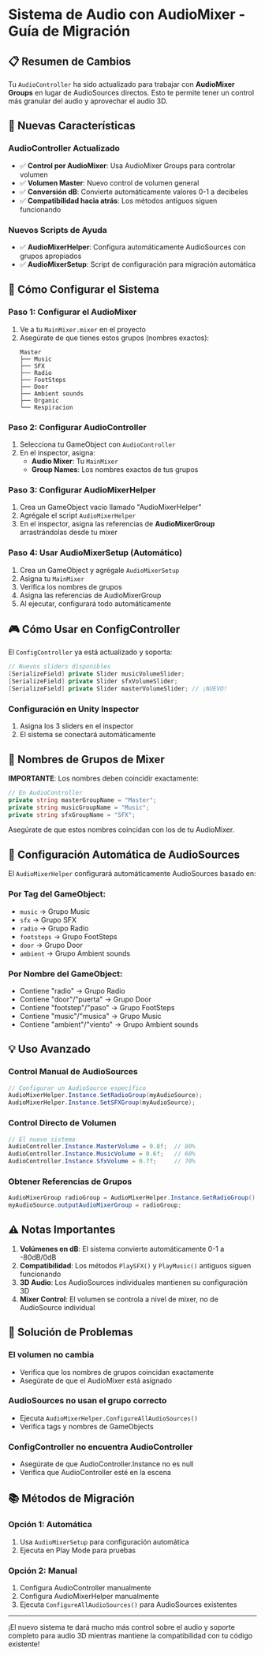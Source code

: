 # Sistema de Audio con AudioMixer - Guía de Migración

## 📋 Resumen de Cambios

Tu `AudioController` ha sido actualizado para trabajar con **AudioMixer Groups** en lugar de AudioSources directos. Esto te permite tener un control más granular del audio y aprovechar el audio 3D.

## 🎯 Nuevas Características

### AudioController Actualizado
- ✅ **Control por AudioMixer**: Usa AudioMixer Groups para controlar volumen
- ✅ **Volumen Master**: Nuevo control de volumen general
- ✅ **Conversión dB**: Convierte automáticamente valores 0-1 a decibeles
- ✅ **Compatibilidad hacia atrás**: Los métodos antiguos siguen funcionando

### Nuevos Scripts de Ayuda
- ✅ **AudioMixerHelper**: Configura automáticamente AudioSources con grupos apropiados
- ✅ **AudioMixerSetup**: Script de configuración para migración automática

## 🚀 Cómo Configurar el Sistema

### Paso 1: Configurar el AudioMixer
1. Ve a tu `MainMixer.mixer` en el proyecto
2. Asegúrate de que tienes estos grupos (nombres exactos):
   ```
   Master
   ├── Music
   ├── SFX
   ├── Radio
   ├── FootSteps
   ├── Door
   ├── Ambient sounds
   ├── Organic
   └── Respiracion
   ```

### Paso 2: Configurar AudioController
1. Selecciona tu GameObject con `AudioController`
2. En el inspector, asigna:
   - **Audio Mixer**: Tu `MainMixer`
   - **Group Names**: Los nombres exactos de tus grupos

### Paso 3: Configurar AudioMixerHelper
1. Crea un GameObject vacío llamado "AudioMixerHelper"
2. Agrégale el script `AudioMixerHelper`
3. En el inspector, asigna las referencias de **AudioMixerGroup** arrastrándolas desde tu mixer

### Paso 4: Usar AudioMixerSetup (Automático)
1. Crea un GameObject y agrégale `AudioMixerSetup`
2. Asigna tu `MainMixer`
3. Verifica los nombres de grupos
4. Asigna las referencias de AudioMixerGroup
5. Al ejecutar, configurará todo automáticamente

## 🎮 Cómo Usar en ConfigController

El `ConfigController` ya está actualizado y soporta:

```csharp
// Nuevos sliders disponibles
[SerializeField] private Slider musicVolumeSlider;
[SerializeField] private Slider sfxVolumeSlider;
[SerializeField] private Slider masterVolumeSlider; // ¡NUEVO!
```

### Configuración en Unity Inspector
1. Asigna los 3 sliders en el inspector
2. El sistema se conectará automáticamente

## 📝 Nombres de Grupos de Mixer

**IMPORTANTE**: Los nombres deben coincidir exactamente:

```csharp
// En AudioController
private string masterGroupName = "Master";
private string musicGroupName = "Music";
private string sfxGroupName = "SFX";
```

Asegúrate de que estos nombres coincidan con los de tu AudioMixer.

## 🔧 Configuración Automática de AudioSources

El `AudioMixerHelper` configurará automáticamente AudioSources basado en:

### Por Tag del GameObject:
- `music` → Grupo Music
- `sfx` → Grupo SFX
- `radio` → Grupo Radio
- `footsteps` → Grupo FootSteps
- `door` → Grupo Door
- `ambient` → Grupo Ambient sounds

### Por Nombre del GameObject:
- Contiene "radio" → Grupo Radio
- Contiene "door"/"puerta" → Grupo Door
- Contiene "footstep"/"paso" → Grupo FootSteps
- Contiene "music"/"musica" → Grupo Music
- Contiene "ambient"/"viento" → Grupo Ambient sounds

## 💡 Uso Avanzado

### Control Manual de AudioSources
```csharp
// Configurar un AudioSource específico
AudioMixerHelper.Instance.SetRadioGroup(myAudioSource);
AudioMixerHelper.Instance.SetSFXGroup(myAudioSource);
```

### Control Directo de Volumen
```csharp
// El nuevo sistema
AudioController.Instance.MasterVolume = 0.8f;  // 80%
AudioController.Instance.MusicVolume = 0.6f;   // 60%
AudioController.Instance.SfxVolume = 0.7f;     // 70%
```

### Obtener Referencias de Grupos
```csharp
AudioMixerGroup radioGroup = AudioMixerHelper.Instance.GetRadioGroup();
myAudioSource.outputAudioMixerGroup = radioGroup;
```

## ⚠️ Notas Importantes

1. **Volúmenes en dB**: El sistema convierte automáticamente 0-1 a -80dB/0dB
2. **Compatibilidad**: Los métodos `PlaySFX()` y `PlayMusic()` antiguos siguen funcionando
3. **3D Audio**: Los AudioSources individuales mantienen su configuración 3D
4. **Mixer Control**: El volumen se controla a nivel de mixer, no de AudioSource individual

## 🐛 Solución de Problemas

### El volumen no cambia
- Verifica que los nombres de grupos coincidan exactamente
- Asegúrate de que el AudioMixer está asignado

### AudioSources no usan el grupo correcto
- Ejecuta `AudioMixerHelper.ConfigureAllAudioSources()`
- Verifica tags y nombres de GameObjects

### ConfigController no encuentra AudioController
- Asegúrate de que AudioController.Instance no es null
- Verifica que AudioController esté en la escena

## 📚 Métodos de Migración

### Opción 1: Automática
1. Usa `AudioMixerSetup` para configuración automática
2. Ejecuta en Play Mode para pruebas

### Opción 2: Manual
1. Configura AudioController manualmente
2. Configura AudioMixerHelper manualmente
3. Ejecuta `ConfigureAllAudioSources()` para AudioSources existentes

---

¡El nuevo sistema te dará mucho más control sobre el audio y soporte completo para audio 3D mientras mantiene la compatibilidad con tu código existente!
